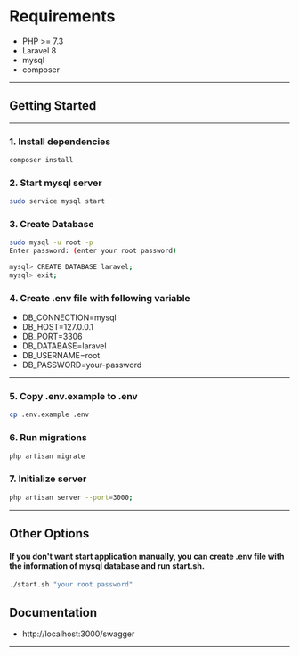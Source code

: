 # Requirements 

- PHP >= 7.3
- Laravel 8
- mysql
- composer

---

## Getting Started

---

### 1. Install dependencies

```bash
composer install
```

### 2. Start mysql server

```bash
sudo service mysql start
```

### 3. Create Database

```bash
sudo mysql -u root -p
Enter password: (enter your root password)

mysql> CREATE DATABASE laravel;
mysql> exit;

```

### 4. Create .env file with following variable

- DB_CONNECTION=mysql
- DB_HOST=127.0.0.1
- DB_PORT=3306
- DB_DATABASE=laravel
- DB_USERNAME=root
- DB_PASSWORD=your-password

---

### 5. Copy .env.example to .env

```bash
cp .env.example .env
```


### 6. Run migrations

```bash
php artisan migrate
```

### 7. Initialize server

```bash
php artisan server --port=3000;
```

---

## Other Options

#### If you don't want start application manually, you can create .env file with the information of mysql database and run start.sh.

```bash
./start.sh "your root password"
```

## Documentation

- http://localhost:3000/swagger

---
